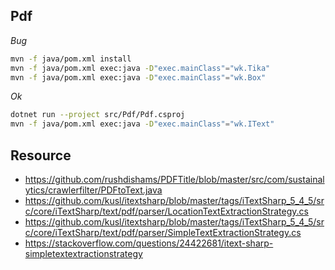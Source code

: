 ## Pdf

*Bug*

```bash
mvn -f java/pom.xml install
mvn -f java/pom.xml exec:java -D"exec.mainClass"="wk.Tika"
mvn -f java/pom.xml exec:java -D"exec.mainClass"="wk.Box"
```

*Ok*

```bash
dotnet run --project src/Pdf/Pdf.csproj
mvn -f java/pom.xml exec:java -D"exec.mainClass"="wk.IText"
```

## Resource

- https://github.com/rushdishams/PDFTitle/blob/master/src/com/sustainalytics/crawlerfilter/PDFtoText.java
- https://github.com/kusl/itextsharp/blob/master/tags/iTextSharp_5_4_5/src/core/iTextSharp/text/pdf/parser/LocationTextExtractionStrategy.cs
- https://github.com/kusl/itextsharp/blob/master/tags/iTextSharp_5_4_5/src/core/iTextSharp/text/pdf/parser/SimpleTextExtractionStrategy.cs
- https://stackoverflow.com/questions/24422681/itext-sharp-simpletextextractionstrategy